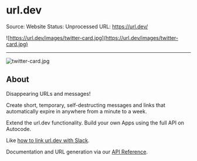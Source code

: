 # url.dev

Source: Website
Status: Unprocessed
URL: https://url.dev/

![https://url.dev/images/twitter-card.jpg](https://url.dev/images/twitter-card.jpg)

---

![twitter-card.jpg](url%20dev%20e0a60ac4c83e430e9351ca32a455dbf0/twitter-card.jpg)

## About

Disappearing URLs and messages!

Create short, temporary, self-destructing messages and links that automatically expire in anywhere from a minute to a week.

Extend the url.dev functionality. Build your own Apps using the full API on Autocode.

Like [how to link url.dev with Slack](https://autocode.com/app/url/slack-temporary-urls/).

Documentation and URL generation via our [API Reference](https://autocode.com/lib/url/temporary/).